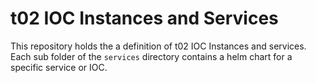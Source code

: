# t02 IOC Instances and Services

This repository holds the a definition of t02 IOC Instances and services. Each sub folder of the `services` directory contains a helm chart for a specific service or IOC.